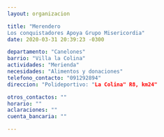 ```yaml
---
layout: organizacion

title: "Merendero
Los conquistadores Apoya Grupo Misericordia"
date: 2020-03-31 20:39:23 -0300

departamento: "Canelones"
barrio: "Villa la Colina"
actividades: "Merienda"
necesidades: "Alimentos y donaciones"
telefono_contacto: "091292894"
direccion: "Polideportivo: "La Colina" R8, km24"

otros_contactos: ""
horario: ""
aclaraciones: ""
cuenta_bancaria: ""

---
```

